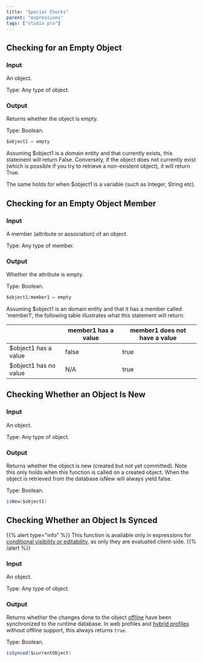 ```yaml
---
title: "Special Checks"
parent: "expressions"
tags: ["studio pro"]
---
```


## Checking for an Empty Object

### Input

An object.

Type: Any type of object.

### Output

Returns whether the object is empty.

Type: Boolean.

```java
$object1 = empty
```

Assuming $object1 is a domain entity and that currently exists, this statement will return False. Conversely, if the object does not currently exist (which is possible if you try to retrieve a non-existent object), it will return True.

The same holds for when $object1 is a variable (such as Integer, String etc).

## Checking for an Empty Object Member

### Input

A member (attribute or association) of an object.

Type: Any type of member.

### Output

Whether the attribute is empty.

Type: Boolean.

```java
$object1/member1 = empty
```

Assuming $object1 is an domain entity and that it has a member called 'member1', the following table illustrates what this statement will return:

|   | member1 has a value | member1 does not have a value |
| --- | --- | --- |
| $object1 has a value | false | true |
| $object1 has no value | N/A | true |

## Checking Whether an Object Is New<a name="new"></a>


### Input

An object.

Type: Any type of object.

### Output

Returns whether the object is new (created but not yet committed). Note this only holds when this function is called on a created object. When the object is retrieved from the database isNew will always yield false.

Type: Boolean.

```java
isNew($object1)
```

## Checking Whether an Object Is Synced<a name="synced"></a>

{{% alert type="info" %}}
This function is available only in expressions for [conditional visibility or editability](common-widget-properties), as only they are evaluated client-side.
{{% /alert %}}

### Input

An object.

Type: Any type of object.

### Output

Returns whether the changes done to the object [offline](offline-first) have been synchronized to the runtime database. In web profiles and [hybrid profiles](navigation#hybrid-profiles) without offline support, this always returns `true`.

Type: Boolean.

```java
isSynced($currentObject)
```
